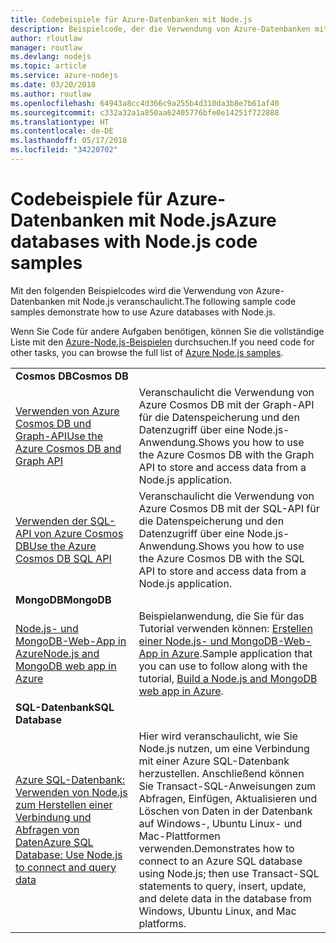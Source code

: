 ```yaml
---
title: Codebeispiele für Azure-Datenbanken mit Node.js
description: Beispielcode, der die Verwendung von Azure-Datenbanken mit Node.js veranschaulicht
author: rloutlaw
manager: routlaw
ms.devlang: nodejs
ms.topic: article
ms.service: azure-nodejs
ms.date: 03/20/2018
ms.author: routlaw
ms.openlocfilehash: 64943a8cc4d366c9a255b4d310da3b8e7b61af40
ms.sourcegitcommit: c332a32a1a850aa62405776bfe0e14251f722888
ms.translationtype: HT
ms.contentlocale: de-DE
ms.lasthandoff: 05/17/2018
ms.locfileid: "34220702"
---
```

# <a name="azure-databases-with-nodejs-code-samples"></a><span data-ttu-id="5500c-103">Codebeispiele für Azure-Datenbanken mit Node.js</span><span class="sxs-lookup"><span data-stu-id="5500c-103">Azure databases with Node.js code samples</span></span>

<span data-ttu-id="5500c-104">Mit den folgenden Beispielcodes wird die Verwendung von Azure-Datenbanken mit Node.js veranschaulicht.</span><span class="sxs-lookup"><span data-stu-id="5500c-104">The following sample code samples demonstrate how to use Azure databases with Node.js.</span></span>

<span data-ttu-id="5500c-105">Wenn Sie Code für andere Aufgaben benötigen, können Sie die vollständige Liste mit den [Azure-Node.js-Beispielen](https://azure.microsoft.com/resources/samples/?term=nodejs) durchsuchen.</span><span class="sxs-lookup"><span data-stu-id="5500c-105">If you need code for other tasks, you can browse the full list of [Azure Node.js samples](https://azure.microsoft.com/resources/samples/?term=nodejs).</span></span>

| | |
|---|---|
| <span data-ttu-id="5500c-106">**Cosmos DB**</span><span class="sxs-lookup"><span data-stu-id="5500c-106">**Cosmos DB**</span></span> ||
| [<span data-ttu-id="5500c-107">Verwenden von Azure Cosmos DB und Graph-API</span><span class="sxs-lookup"><span data-stu-id="5500c-107">Use the Azure Cosmos DB and Graph API</span></span>](https://azure.microsoft.com/resources/samples/azure-cosmos-db-graph-nodejs-getting-started/) | <span data-ttu-id="5500c-108">Veranschaulicht die Verwendung von Azure Cosmos DB mit der Graph-API für die Datenspeicherung und den Datenzugriff über eine Node.js-Anwendung.</span><span class="sxs-lookup"><span data-stu-id="5500c-108">Shows you how to use the Azure Cosmos DB with the Graph API to store and access data from a Node.js application.</span></span> |
| [<span data-ttu-id="5500c-109">Verwenden der SQL-API von Azure Cosmos DB</span><span class="sxs-lookup"><span data-stu-id="5500c-109">Use the Azure Cosmos DB SQL API</span></span>](https://azure.microsoft.com/resources/samples/azure-cosmos-db-documentdb-nodejs-getting-started/) | <span data-ttu-id="5500c-110">Veranschaulicht die Verwendung von Azure Cosmos DB mit der SQL-API für die Datenspeicherung und den Datenzugriff über eine Node.js-Anwendung.</span><span class="sxs-lookup"><span data-stu-id="5500c-110">Shows you how to use the Azure Cosmos DB with the SQL API to store and access data from a Node.js application.</span></span> |
| <span data-ttu-id="5500c-111">**MongoDB**</span><span class="sxs-lookup"><span data-stu-id="5500c-111">**MongoDB**</span></span> ||
| [<span data-ttu-id="5500c-112">Node.js- und MongoDB-Web-App in Azure</span><span class="sxs-lookup"><span data-stu-id="5500c-112">Node.js and MongoDB web app in Azure</span></span>](https://azure.microsoft.com/resources/samples/meanjs/) | <span data-ttu-id="5500c-113">Beispielanwendung, die Sie für das Tutorial verwenden können: [Erstellen einer Node.js- und MongoDB-Web-App in Azure](http://docs.microsoft.com/azure/app-service-web/app-service-web-tutorial-nodejs-mongodb-app?toc=/azure/node/toc.json&bc=/azure/node/toc.json).</span><span class="sxs-lookup"><span data-stu-id="5500c-113">Sample application that you can use to follow along with the tutorial, [Build a Node.js and MongoDB web app in Azure](http://docs.microsoft.com/azure/app-service-web/app-service-web-tutorial-nodejs-mongodb-app?toc=/azure/node/toc.json&bc=/azure/node/toc.json).</span></span> |
| <span data-ttu-id="5500c-114">**SQL-Datenbank**</span><span class="sxs-lookup"><span data-stu-id="5500c-114">**SQL Database**</span></span> ||
| [<span data-ttu-id="5500c-115">Azure SQL-Datenbank: Verwenden von Node.js zum Herstellen einer Verbindung und Abfragen von Daten</span><span class="sxs-lookup"><span data-stu-id="5500c-115">Azure SQL Database: Use Node.js to connect and query data</span></span>](https://docs.microsoft.com/azure/sql-database/sql-database-connect-query-nodejs) | <span data-ttu-id="5500c-116">Hier wird veranschaulicht, wie Sie Node.js nutzen, um eine Verbindung mit einer Azure SQL-Datenbank herzustellen. Anschließend können Sie Transact-SQL-Anweisungen zum Abfragen, Einfügen, Aktualisieren und Löschen von Daten in der Datenbank auf Windows-, Ubuntu Linux- und Mac-Plattformen verwenden.</span><span class="sxs-lookup"><span data-stu-id="5500c-116">Demonstrates how to connect to an Azure SQL database using Node.js; then use Transact-SQL statements to query, insert, update, and delete data in the database from Windows, Ubuntu Linux, and Mac platforms.</span></span> |
